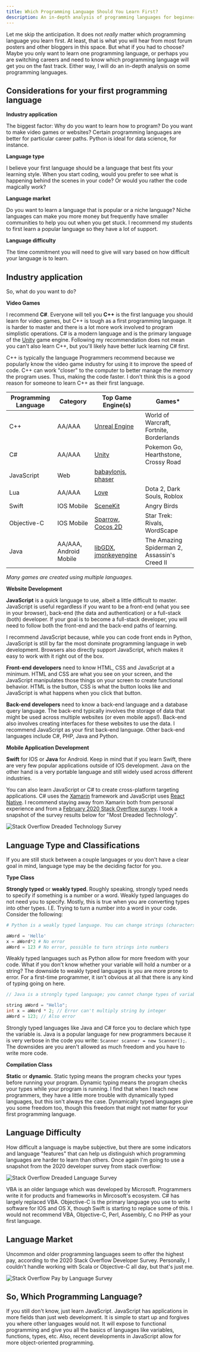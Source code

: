 ```yaml
---
title: Which Programming Language Should You Learn First?
description: An in-depth analysis of programming languages for beginners
---
```


Let me skip the anticipation. It does not *really* matter which programming language you learn first. At least, that is what you will hear from most forum posters and other bloggers in this space. But what if you had to choose? Maybe you only want to learn one programming language, or perhaps you are switching careers and need to know which programming language will get you on the fast track. Either way, I will do an in-depth analysis on some programming languages.

## Considerations for your first programming language

**Industry application**

The biggest factor: Why do you want to learn how to program? Do you want to make video games or websites? Certain programming languages are better for particular career paths. Python is ideal for data science, for instance.

**Language type**

I believe your first language should be a language that best fits your learning style. When you start coding, would you prefer to see what is happening behind the scenes in your code? Or would you rather the code magically work?

**Language market**

Do you want to learn a language that is popular or a niche language? Niche languages can make you more money but frequently have smaller communities to help you out when you get stuck. I recommend my students to first learn a popular language so they have a lot of support.

**Language difficulty**

The time commitment you will need to give will vary based on how difficult your language is to learn.

## Industry application

So, what do you want to do?

**Video Games**

I recommend **C#**. Everyone will tell you **C++** is the first language you should learn for video games, but C++ is tough as a first programming language. It is harder to master and there is a lot more work involved to program simplistic operations. C# is a modern language and is the primary language of the [Unity](https://unity.com/) game engine. Following my recommendation does not mean you can't also learn C++, but you'll likely have better luck learning C# first.

C++ is typically the language Programmers recommend because we popularly know the video game industry for using it to improve the speed of code. C++ can work "closer" to the computer to better manage the memory the program uses. Thus, making the code faster. I don't think this is a good reason for someone to learn C++ as their first language.

| Programming Language | Category | Top Game Engine(s) | Games* |
|---------------------|----------|-------------------|---------|
| C++ | AA/AAA | [Unreal Engine](https://www.unrealengine.com) | World of Warcraft, Fortnite, Borderlands |
| C# | AA/AAA | [Unity](https://unity.com/) | Pokemon Go, Hearthstone, Crossy Road |
| JavaScript | Web | [babaylonjs](https://www.babylonjs.com/), [phaser](https://phaser.io/) | |
| Lua | AA/AAA | [Love](https://love2d.org/) | Dota 2, Dark Souls, Roblox |
| Swift | IOS Mobile | [SceneKit](https://developer.apple.com/scenekit/) | Angry Birds |
| Objective-C | IOS Mobile | [Sparrow](https://gamua.com/sparrow/), [Cocos 2D](https://www.cocos.com/en/) | Star Trek: Rivals, WordScape |
| Java | AA/AAA, Android Mobile | [libGDX](https://libgdx.badlogicgames.com/), [jmonkeyengine](https://jmonkeyengine.org/) | The Amazing Spiderman 2, Assassin's Creed II |

*Many games are created using multiple languages.*

**Website Development**

**JavaScript** is a quick language to use, albeit a little difficult to master. JavaScript is useful regardless if you want to be a front-end (what you see in your browser), back-end (the data and authentication) or a full-stack (both) developer. If your goal is to become a full-stack developer, you will need to follow both the front-end and the back-end paths of learning.

I recommend JavaScript because, while you can code front ends in Python, JavaScript is still by far the most dominate programming language in web development. Browsers also directly support JavaScript, which makes it easy to work with it right out of the box.

**Front-end developers** need to know HTML, CSS and JavaScript at a minimum. HTML and CSS are what you see on your screen, and the JavaScript manipulates those things on your screen to create functional behavior. HTML is the button, CSS is what the button looks like and JavaScript is what happens when you click that button.

**Back-end developers** need to know a back-end language and a database query language. The back-end typically involves the storage of data that might be used across multiple websites (or even mobile apps!). Back-end also involves creating interfaces for these websites to use the data. I recommend JavaScript as your first back-end language. Other back-end languages include C#, PHP, Java and Python.

**Mobile Application Development**

**Swift** for IOS or **Java** for Android. Keep in mind that if you learn Swift, there are very few popular applications outside of IOS development. Java on the other hand is a very portable language and still widely used across different industries.

You can also learn JavaScript or C# to create cross-platform targeting applications. C# uses the [Xamarin](https://dotnet.microsoft.com/apps/xamarin) framework and JavaScript uses [React Native](https://reactnative.dev/). I recommend staying away from Xamarin both from personal experience and from a [February 2020 Stack Overflow survey](https://insights.stackoverflow.com/survey/2020#technology-most-loved-dreaded-and-wanted-other-frameworks-libraries-and-tools-dreaded3). I took a snapshot of the survey results below for "Most Dreaded Technology".

![Stack Overflow Dreaded Technology Survey](/stack-overflow-dreaded.png)

## Language Type and Classifications

If you are still stuck between a couple languages or you don't have a clear goal in mind, language type may be the deciding factor for you.

**Type Class**

**Strongly typed** or **weakly typed**. Roughly speaking, strongly typed needs to specify if something is a number or a word. Weakly typed languages do not need you to specify. Mostly, this is true when you are converting types into other types. I.E. Trying to turn a number into a word in your code. Consider the following:

```python
# Python is a weakly typed language. You can change strings (characters/words) to numbers and multiply them.

aWord = 'Hello'
x = aWord*2 # No error
aWord = 123 # No error, possible to turn strings into numbers
```

Weakly typed languages such as Python allow for more freedom with your code. What if you don't know whether your variable will hold a number or a string? The downside to weakly typed languages is you are more prone to error. For a first-time programmer, it isn't obvious at all that there is any kind of typing going on here.

```java
// Java is a strongly typed language; you cannot change types of variables.

string aWord = "Hello";
int x = aWord * 2; // Error can't multiply string by integer
aWord = 123; // Also error
```

Strongly typed languages like Java and C# force you to declare which type the variable is. Java is a popular language for new programmers because it is very verbose in the code you write: `Scanner scanner = new Scanner();`. The downsides are you aren't allowed as much freedom and you have to write more code.

**Compilation Class**

**Static** or **dynamic**. Static typing means the program checks your types before running your program. Dynamic typing means the program checks your types while your program is running. I find that when I teach new programmers, they have a little more trouble with dynamically typed languages, but this isn't always the case. Dynamically typed languages give you some freedom too, though this freedom that might not matter for your first programming language.

## Language Difficulty

How difficult a language is maybe subjective, but there are some indicators and language "features" that can help us distinguish which programming languages are harder to learn than others. Once again I'm going to use a snapshot from the 2020 developer survey from stack overflow:

![Stack Overflow Dreaded Language Survey](/stack-overflow-dreaded-language.png)

VBA is an older language which was developed by Microsoft. Programmers write it for products and frameworks in Mircosoft's ecosystem. C# has largely replaced VBA. Objective-C is the primary language you use to write software for IOS and OS X, though Swift is starting to replace some of this. I would not recommend VBA, Objective-C, Perl, Assembly, C no PHP as your first language.

## Language Market

Uncommon and older programming languages seem to offer the highest pay, according to the 2020 Stack Overflow Developer Survey. Personally, I couldn't handle working with Scala or Objective-C all day, but that's just me.

![Stack Overflow Pay by Language Survey](/stack-overflow-pay-by-language.png)

## So, Which Programming Language?

If you still don't know, just learn JavaScript. JavaScript has applications in more fields than just web development. It is simple to start up and forgives you where other languages would not. It will expose to functional programming and give you all the basics of languages like variables, functions, types, etc. Also, recent developments in JavaScript allow for more object-oriented programming. 